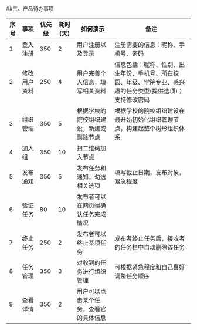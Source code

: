 	
##三、产品待办事项


|序号	|事项	|优先级	|耗时(天)	|如何演示	|备注|
|-------|-------|-------|-----------|-----------|----|
|1	|登入注册	|350|	2|	用户注册以及登录	|注册需要的信息：昵称、手机号、密码|
|2	|修改用户资料	|250|	4|	用户完善个人信息，填写相关资料	|信息包括：昵称、性别、出生年份、手机号、所在校园、年级、学院专业、感兴趣的任务类型(提供选项)；支持修改密码|
|3	|组织管理	|350|	5|	根据学校的院校组织建设，新建或删除节点|	根据学校的院校组织建设在最开始初始化组织管理节点，构建起整个树形组织体系|
|4	|加入组	|350	|10|	扫二维码加入节点|	
|5	|发布通知|	350|	5|	发布任务和通知，勾选相关选项	|填写截止日期，发布对象，紧急程度|
|6	|验证任务	|80	|10	|发布者可以在网页端确认任务完成情况	|
|7|	终止任务	|250	|2	|发布者可以终止某项任务|	发布者终止任务后，接收者的任务栏中自动删除该任务|
|8	|任务管理	|350	|3	|对收到的任务进行组织管理	|可根据紧急程度和自己喜好调整任务顺序|
|9	|查看详情	|350	|2	|用户可以点击某个任务，查看它的具体信息	|